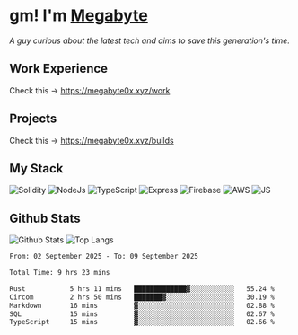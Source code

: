 # gm! I'm [Megabyte](https://megabyte0x.xyz/)

*A guy curious about the latest tech and aims to save this generation's time.*

## Work Experience

Check this -> https://megabyte0x.xyz/work

## Projects

Check this -> https://megabyte0x.xyz/builds

## My Stack

![Solidity](https://img.shields.io/badge/solidity-grey?style=for-the-badge&logo=solidity&logoColor=Green)
![NodeJs](https://img.shields.io/badge/NODE_JS-grey?style=for-the-badge&logo=nodedotjs&logoColor=Green)
![TypeScript](https://img.shields.io/badge/TS-grey?style=for-the-badge&logo=typescript&logoColor=Green)
![Express](https://img.shields.io/badge/EXPRESS-grey?style=for-the-badge&logo=EXPRESS&logoColor=Green)
![Firebase](https://img.shields.io/badge/EXPRESS-grey?style=for-the-badge&logo=EXPRESS&logoColor=Green)
![AWS](https://img.shields.io/badge/AWS-grey?style=for-the-badge&logo=amazonaws&logoColor=Yellow)
![JS](https://img.shields.io/badge/JS-grey?style=for-the-badge&logo=javascript&logoColor=Green)

## Github Stats

![Github Stats](https://github-readme-stats.vercel.app/api?username=megabyte0x&show_icons=true&theme=dark&hide_border=true&bg_color=0D1117) ![Top Langs](https://github-readme-stats.vercel.app/api/top-langs/?username=megabyte0x&layout=compact&theme=dark)

<!--START_SECTION:waka-->

```txt
From: 02 September 2025 - To: 09 September 2025

Total Time: 9 hrs 23 mins

Rust           5 hrs 11 mins   █████████████▓░░░░░░░░░░░   55.24 %
Circom         2 hrs 50 mins   ███████▓░░░░░░░░░░░░░░░░░   30.19 %
Markdown       16 mins         ▓░░░░░░░░░░░░░░░░░░░░░░░░   02.88 %
SQL            15 mins         ▓░░░░░░░░░░░░░░░░░░░░░░░░   02.67 %
TypeScript     15 mins         ▓░░░░░░░░░░░░░░░░░░░░░░░░   02.66 %
```

<!--END_SECTION:waka-->


